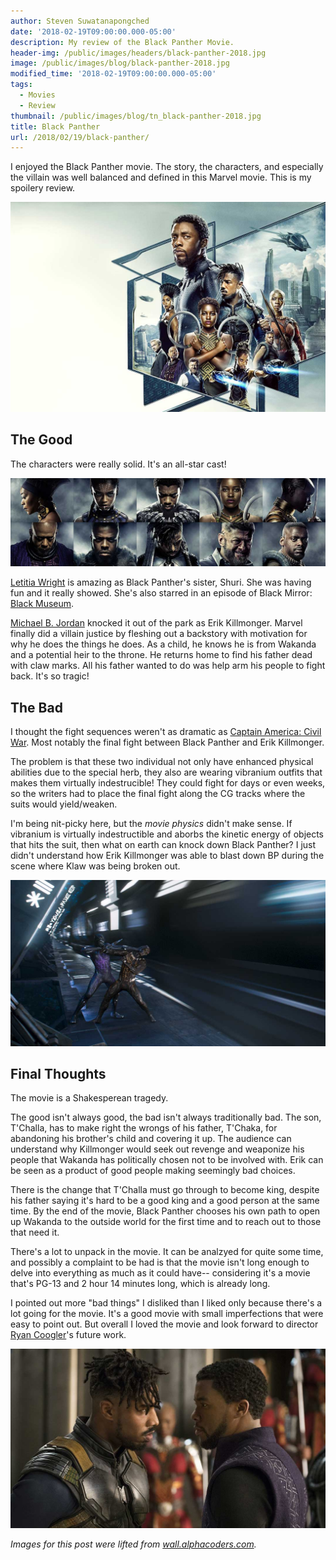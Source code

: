 ```yaml
---
author: Steven Suwatanapongched
date: '2018-02-19T09:00:00.000-05:00'
description: My review of the Black Panther Movie.
header-img: /public/images/headers/black-panther-2018.jpg
image: /public/images/blog/black-panther-2018.jpg
modified_time: '2018-02-19T09:00:00.000-05:00'
tags:
  - Movies
  - Review
thumbnail: /public/images/blog/tn_black-panther-2018.jpg
title: Black Panther
url: /2018/02/19/black-panther/
---
```



I enjoyed the Black Panther movie. The story, the characters, and especially the villain was well balanced and defined in this Marvel movie. This is my spoilery review.

![Black Panther](/public/images/blog/black-panther-2018.jpg)

## The Good

The characters were really solid. It's an all-star cast!

![Black Panther cast](/public/images/blog/black-panther-cast.jpg)

[Letitia Wright](http://www.imdb.com/name/nm4004793/) is amazing as Black Panther's sister, Shuri. She was having fun and it really showed. She's also starred in an episode of Black Mirror: [Black Museum](http://www.imdb.com/title/tt5058700/).

[Michael B. Jordan](http://www.imdb.com/name/nm0430107/) knocked it out of the park as Erik Killmonger. Marvel finally did a villain justice by fleshing out a backstory with motivation for why he does the things he does. As a child, he knows he is from Wakanda and a potential heir to the throne. He returns home to find his father dead with claw marks. All his father wanted to do was help arm his people to fight back. It's so tragic!
## The Bad

I thought the fight sequences weren't as dramatic as [Captain America: Civil War](http://www.imdb.com/title/tt3498820/). Most notably the final fight between Black Panther and Erik Killmonger. 

The problem is that these two individual not only have enhanced physical abilities due to the special herb, they also are wearing vibranium outfits that makes them virtually indestrucible! They could fight for days or even weeks, so the writers had to place the final fight along the CG tracks where the suits would yield/weaken.

I'm being nit-picky here, but the *movie physics* didn't make sense. If vibranium is virtually indestructible and aborbs the kinetic energy of objects that hits the suit, then what on earth can knock down Black Panther? I just didn't understand how Erik Killmonger was able to blast down BP during the scene where Klaw was being broken out.

![Black Panther vs Erik Killmonger](/public/images/blog/black-panther-vs-erik-killmonger.jpg)
## Final Thoughts

The movie is a Shakesperean tragedy. 

The good isn't always good, the bad isn't always traditionally bad. The son, T'Challa, has to make right the wrongs of his father, T'Chaka, for abandoning his brother's child and covering it up. The audience can understand why Killmonger would seek out revenge and weaponize his people that Wakanda has politically chosen not to be involved with. Erik can be seen as a product of good people making seemingly bad choices.

There is the change that T'Challa must go through to become king, despite his father saying it's hard to be a good king and a good person at the same time. By the end of the movie, Black Panther chooses his own path to open up Wakanda to the outside world for the first time and to reach out to those that need it.

There's a lot to unpack in the movie. It can be analzyed for quite some time, and possibly a complaint to be had is that the movie isn't long enough to delve into everything as much as it could have-- considering it's a movie that's PG-13 and 2 hour 14 minutes long, which is already long.

I pointed out more "bad things" I disliked than I liked only because there's a lot going for the movie. It's a good movie with small imperfections that were easy to point out. But overall I loved the movie and look forward to director [Ryan Coogler](http://www.imdb.com/name/nm3363032/)'s future work.

![Erik Killmonger and Black Panther](/public/images/blog/black-panther-erik-killmonger.jpg)

*Images for this post were lifted from [wall.alphacoders.com](https://wall.alphacoders.com).*